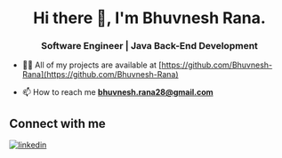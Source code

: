 <!--### Hi there 👋-->

<h1 align="center">Hi there 👋, I'm Bhuvnesh Rana.</h1> 
<h3 align="center">Software Engineer | Java Back-End Development </h3>
<!--
<p align="left"> <img src="https://komarev.com/ghpvc/?username=Bhuvnesh-Rana&label=Profile%20views&color=0e75b6&style=flat" alt="Bhuvnesh-Rana" /> </p>
UI FOR PROFILE VIEW
-->

<!--
**Bhuvnesh-Rana/Bhuvnesh-Rana** is a ✨ _special_ ✨ repository because its `README.md` (this file) appears on your GitHub profile.

Here are some ideas to get you started:

- 🔭 I’m currently working on ...
- 🌱 I’m currently learning ...
- 👯 I’m looking to collaborate on ...
- 🤔 I’m looking for help with ...
- 💬 Ask me about ...
- 📫 How to reach me: ...
- 😄 Pronouns: ...
- ⚡ Fun fact: ...


- 🌱 I’m currently learning **Java Back-End Frameworks and Cloud**-->

- 👨‍💻 All of my projects are available at [https://github.com/Bhuvnesh-Rana](https://github.com/Bhuvnesh-Rana)

- 📫 How to reach me **bhuvnesh.rana28@gmail.com**

## Connect with me  
<!--
<div>
<a href="https://twitter.com/eagerashwani" target="_blank"> 
<img src=https://img.shields.io/badge/twitter-%2300acee.svg?&style=for-the-badge&logo=twitter&logoColor=white alt=twitter style="margin-bottom: 5px;" />
</a>
-->
<a href="ttps://www.linkedin.com/in/bhuvnesh-rana-3a0b521b4">
<img src=https://img.shields.io/badge/linkedin-%231E77B5.svg?&style=for-the-badge&logo=linkedin&logoColor=white alt=linkedin style="margin-bottom: 5px;" />
</a> 
</div>  


